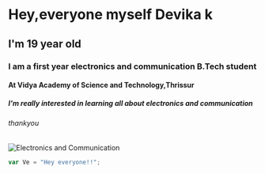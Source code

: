 # Hey,everyone myself Devika k
## I'm 19 year old
### I am a first year electronics and communication B.Tech student 
#### At Vidya Academy of Science and Technology,Thrissur
##### I'm really interested in learning all about electronics and communication 
###### thankyou
![Electronics and Communication](https://github.com/user-attachments/assets/d5023b01-7412-49c2-a46b-a2c04e68c416)


``` javascript
var Ve = "Hey everyone!!";
```
